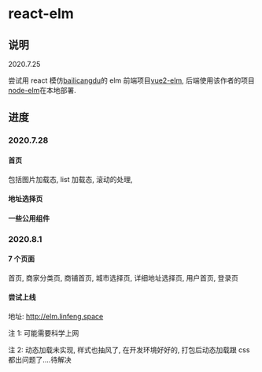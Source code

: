 <!--
 * @Author: LinFeng
 * @LastEditors: LinFeng
 * @Date: 2020-07-25 10:19:05
 * @LastEditTime: 2020-08-02 00:26:49
 * @FilePath: /react-elm/README.md
 * @Description:
-->

# react-elm

## 说明

2020.7.25

尝试用 react 模仿[bailicangdu](https://github.com/bailicangdu)的 elm 前端项目[vue2-elm](https://github.com/bailicangdu/vue2-elm), 后端使用该作者的项目[node-elm](https://github.com/bailicangdu/node-elm)在本地部署.

## 进度

### 2020.7.28

#### 首页

包括图片加载态, list 加载态, 滚动的处理,

#### 地址选择页

#### 一些公用组件

### 2020.8.1

#### 7 个页面

首页, 商家分类页, 商铺首页, 城市选择页, 详细地址选择页, 用户首页, 登录页

#### 尝试上线

地址: http://elm.linfeng.space

注 1: 可能需要科学上网

注 2: 动态加载未实现, 样式也抽风了, 在开发环境好好的, 打包后动态加载跟 css 都出问题了....待解决
